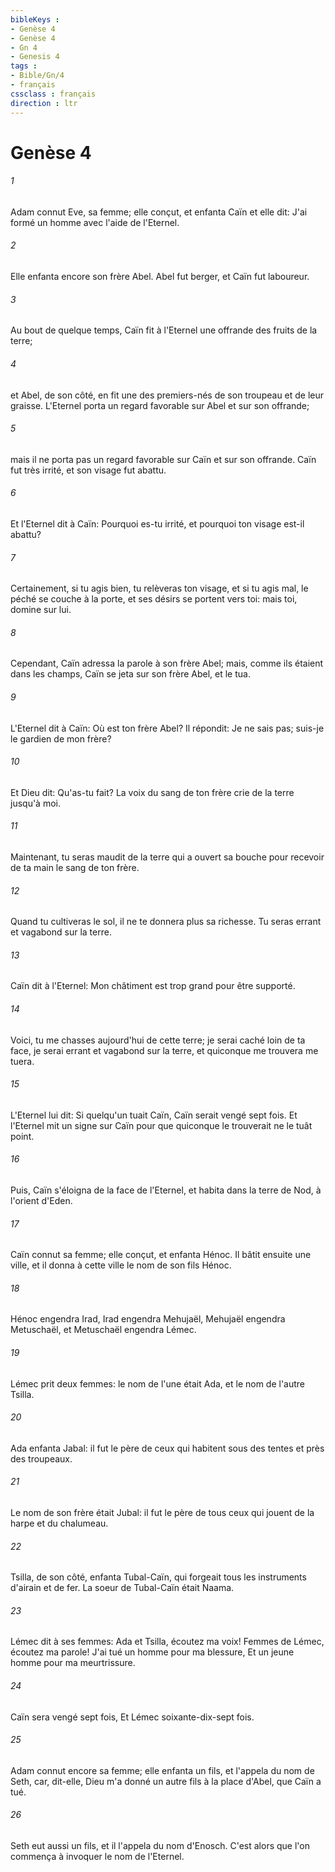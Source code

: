 ```yaml
---
bibleKeys : 
- Genèse 4
- Genèse 4
- Gn 4
- Genesis 4
tags : 
- Bible/Gn/4
- français
cssclass : français
direction : ltr
---
```


# Genèse 4

###### 1
Adam connut Eve, sa femme; elle conçut, et enfanta Caïn et elle dit: J'ai formé un homme avec l'aide de l'Eternel.
###### 2
Elle enfanta encore son frère Abel. Abel fut berger, et Caïn fut laboureur.
###### 3
Au bout de quelque temps, Caïn fit à l'Eternel une offrande des fruits de la terre;
###### 4
et Abel, de son côté, en fit une des premiers-nés de son troupeau et de leur graisse. L'Eternel porta un regard favorable sur Abel et sur son offrande;
###### 5
mais il ne porta pas un regard favorable sur Caïn et sur son offrande. Caïn fut très irrité, et son visage fut abattu.
###### 6
Et l'Eternel dit à Caïn: Pourquoi es-tu irrité, et pourquoi ton visage est-il abattu?
###### 7
Certainement, si tu agis bien, tu relèveras ton visage, et si tu agis mal, le péché se couche à la porte, et ses désirs se portent vers toi: mais toi, domine sur lui.
###### 8
Cependant, Caïn adressa la parole à son frère Abel; mais, comme ils étaient dans les champs, Caïn se jeta sur son frère Abel, et le tua.
###### 9
L'Eternel dit à Caïn: Où est ton frère Abel? Il répondit: Je ne sais pas; suis-je le gardien de mon frère?
###### 10
Et Dieu dit: Qu'as-tu fait? La voix du sang de ton frère crie de la terre jusqu'à moi.
###### 11
Maintenant, tu seras maudit de la terre qui a ouvert sa bouche pour recevoir de ta main le sang de ton frère.
###### 12
Quand tu cultiveras le sol, il ne te donnera plus sa richesse. Tu seras errant et vagabond sur la terre.
###### 13
Caïn dit à l'Eternel: Mon châtiment est trop grand pour être supporté.
###### 14
Voici, tu me chasses aujourd'hui de cette terre; je serai caché loin de ta face, je serai errant et vagabond sur la terre, et quiconque me trouvera me tuera.
###### 15
L'Eternel lui dit: Si quelqu'un tuait Caïn, Caïn serait vengé sept fois. Et l'Eternel mit un signe sur Caïn pour que quiconque le trouverait ne le tuât point.
###### 16
Puis, Caïn s'éloigna de la face de l'Eternel, et habita dans la terre de Nod, à l'orient d'Eden.
###### 17
Caïn connut sa femme; elle conçut, et enfanta Hénoc. Il bâtit ensuite une ville, et il donna à cette ville le nom de son fils Hénoc.
###### 18
Hénoc engendra Irad, Irad engendra Mehujaël, Mehujaël engendra Metuschaël, et Metuschaël engendra Lémec.
###### 19
Lémec prit deux femmes: le nom de l'une était Ada, et le nom de l'autre Tsilla.
###### 20
Ada enfanta Jabal: il fut le père de ceux qui habitent sous des tentes et près des troupeaux.
###### 21
Le nom de son frère était Jubal: il fut le père de tous ceux qui jouent de la harpe et du chalumeau.
###### 22
Tsilla, de son côté, enfanta Tubal-Caïn, qui forgeait tous les instruments d'airain et de fer. La soeur de Tubal-Caïn était Naama.
###### 23
Lémec dit à ses femmes: Ada et Tsilla, écoutez ma voix! Femmes de Lémec, écoutez ma parole! J'ai tué un homme pour ma blessure, Et un jeune homme pour ma meurtrissure.
###### 24
Caïn sera vengé sept fois, Et Lémec soixante-dix-sept fois.
###### 25
Adam connut encore sa femme; elle enfanta un fils, et l'appela du nom de Seth, car, dit-elle, Dieu m'a donné un autre fils à la place d'Abel, que Caïn a tué.
###### 26
Seth eut aussi un fils, et il l'appela du nom d'Enosch. C'est alors que l'on commença à invoquer le nom de l'Eternel.
